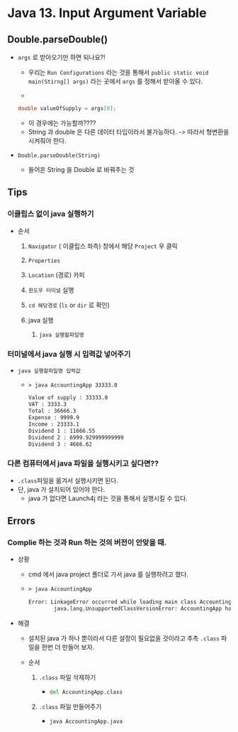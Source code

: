 # Java 13. Input Argument Variable



## Double.parseDouble()

- `args` 로 받아오기만 하면 되나요?!

  - 우리는 `Run Configurations` 라는 것을 통해서 `public static void main(Stirng[] args)` 라는 곳에서 `args` 를 정해서 받아올 수 있다.

  - 

    ```java
    double valueOfSupply = args[0];
    ```

    - 이 경우에는 가능할까????
    - String 과 double 은 다른 데이터 타입이라서 불가능하다.
      -> 따라서 형변환을 시켜줘야 한다. 

- `Double.parseDouble(String)`

  - 들어온 String 을 Double 로 바꿔주는 것



## Tips



### 이클립스 없이 java 실행하기

- 순서

  1. `Navigator` ( 이클립스 좌측) 창에서 해당 `Project` 우 클릭 

  2. `Properties` 

  3. `Location` (경로) 카피 

  4. `윈도우 터미널` 실행

  5. `cd 해당경로` (`ls` or `dir` 로 확인)

  6. java 실행

     1. ```cmd
        java 실행할파일명
        ```



### 터미널에서 java 실행 시 입력값 넣어주기

- ```cmd
  java 실행할파일명 입력값
  ```

  - ```cmd
    > java AccountingApp 33333.0
    
    Value of supply : 33333.0
    VAT : 3333.3
    Total : 36666.3
    Expense : 9999.9
    Income : 23333.1
    Dividend 1 : 11666.55
    Dividend 2 : 6999.929999999999
    Dividend 3 : 4666.62
    ```



### 다른 컴퓨터에서 java 파일을 실행시키고 싶다면??

- `.class`파일을 옮겨서 실행시키면 된다.
- 단, java 가 설치되어 있어야 한다.
  - java 가 없다면 Launch4j 라는 것을 통해서 실행시킬 수 있다.



## Errors

### Complie 하는 것과 Run 하는 것의 버전이 안맞을 때.

- 상황

  - cmd 에서 java project 폴더로 가서 java 를 실행하려고 했다.

  - ```cmd
    > java AccountingApp
    
    Error: LinkageError occurred while loading main class AccountingApp
            java.lang.UnsupportedClassVersionError: AccountingApp has been compiled by a more recent version of the Java Runtime (class file version 60.0), this version of the Java Runtime only recognizes class file versions up to 55.0
    ```

- 해결

  - 설치된 java 가 하나 뿐이라서 다른 설정이 필요없을 것이라고 추측
    `.class` 파일을 한번 더 만들어 보자.

  - 순서

    1. `.class` 파일 삭제하기

       - ```cmd
         del AccountingApp.class
         ```

    2. `.class` 파일 만들어주기

       - ```cmd
         java AccountingApp.java
         ```

